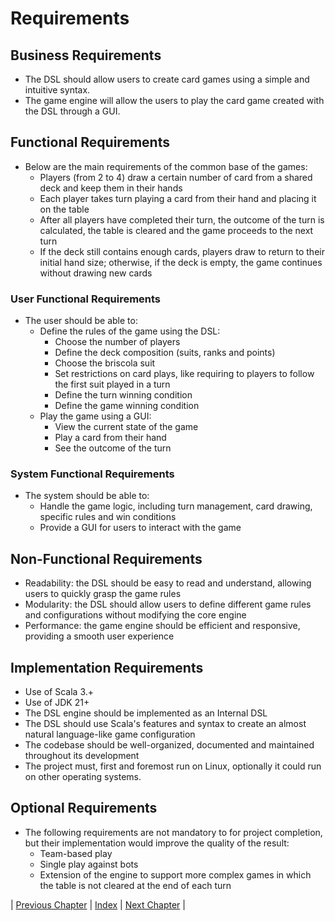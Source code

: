 # Requirements

## Business Requirements
* The DSL should allow users to create card games using a simple and intuitive syntax.
* The game engine will allow the users to play the card game created with the DSL through a GUI.

## Functional Requirements
* Below are the main requirements of the common base of the games:
  * Players (from 2 to 4) draw a certain number of card from a shared deck and keep them in their hands
  * Each player takes turn playing a card from their hand and placing it on the table
  * After all players have completed their turn, the outcome of the turn is calculated, the table is cleared and the game proceeds to the next turn
  * If the deck still contains enough cards, players draw to return to their initial hand size; otherwise, if the deck is empty, the game continues without drawing new cards 

### User Functional Requirements
* The user should be able to:
  * Define the rules of the game using the DSL:
    * Choose the number of players
    * Define the deck composition (suits, ranks and points)
    * Choose the briscola suit
    * Set restrictions on card plays, like requiring to players to follow the first suit played in a turn
    * Define the turn winning condition
    * Define the game winning condition
  * Play the game using a GUI:
    * View the current state of the game
    * Play a card from their hand
    * See the outcome of the turn

### System Functional Requirements
* The system should be able to:
  * Handle the game logic, including turn management, card drawing, specific rules and win conditions
  * Provide a GUI for users to interact with the game

## Non-Functional Requirements
* Readability: the DSL should be easy to read and understand, allowing users to quickly grasp the game rules
* Modularity: the DSL should allow users to define different game rules and configurations without modifying the core engine
* Performance: the game engine should be efficient and responsive, providing a smooth user experience

## Implementation Requirements
* Use of Scala 3.+
* Use of JDK 21+
* The DSL engine should be implemented as an Internal DSL
* The DSL should use Scala's features and syntax to create an almost natural language-like game configuration
* The codebase should be well-organized, documented and maintained throughout its development
* The project must, first and foremost run on Linux, optionally it could run on other operating systems.

## Optional Requirements
* The following requirements are not mandatory to for project completion, but their implementation would improve the quality of the result:
  * Team-based play
  * Single play against bots
  * Extension of the engine to support more complex games in which the table is not cleared at the end of each turn

| [Previous Chapter](../2-development_process/index.md) | [Index](../index.md) | [Next Chapter](../4-architectural_design/index.md) |
